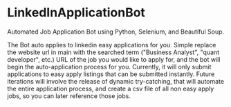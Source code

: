 # LinkedInApplicationBot

Automated Job Application Bot using Python, Selenium, and Beautiful Soup. 

The Bot auto applies to linkedin easy applications for you. Simple replace the website url in main with the searched term ("Business Analyst", "quant developer", etc.) URL
of the job you would like to apply for, and the bot will begin the auto-application process for you. Currently, it will only submit applications to easy apply listings that can 
be submitted instantly. Future iterations will involve the release of dynamic try-catching, that will automate the entire application process, and create a csv
file of all non easy apply jobs, so you can later reference those jobs. 

